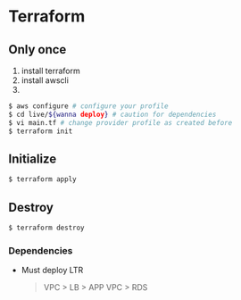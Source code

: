 # Terraform

## Only once

1. install terraform
2. install awscli
3.

```bash
$ aws configure # configure your profile
$ cd live/${wanna deploy} # caution for dependencies
$ vi main.tf # change provider profile as created before
$ terraform init
```

## Initialize

```bash
$ terraform apply
```

## Destroy

```bash
$ terraform destroy
```

### Dependencies

- Must deploy LTR

  > VPC > LB > APP
  > VPC > RDS
